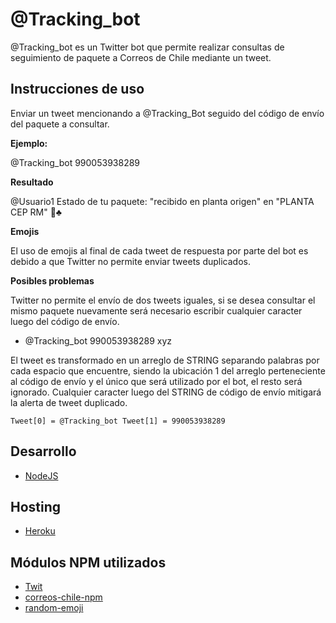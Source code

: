 # @Tracking_bot

@Tracking_bot es un Twitter bot que permite realizar consultas de seguimiento de paquete a Correos de Chile mediante un tweet.

## Instrucciones de uso 

Enviar un tweet mencionando a @Tracking_Bot seguido del código de envío del paquete a consultar.

**Ejemplo:**

@Tracking_bot 990053938289

**Resultado**

@Usuario1 Estado de tu paquete: "recibido en planta origen" en "PLANTA CEP RM" 🍍♣️

**Emojis**

El uso de emojis al final de cada tweet de respuesta por parte del bot es debido a que Twitter no permite enviar tweets duplicados.

**Posibles problemas**

Twitter no permite el envío de dos tweets iguales, si se desea consultar el mismo paquete nuevamente será necesario escribir cualquier caracter luego del código de envío.

* @Tracking_bot 990053938289 xyz

El tweet es transformado en un arreglo de STRING separando palabras por cada espacio que encuentre, siendo la ubicación 1 del arreglo perteneciente al código de envío y el único que será utilizado por el bot, el resto será ignorado.
Cualquier caracter luego del STRING de código de envío mitigará la alerta de tweet duplicado. 

`
Tweet[0] = @Tracking_bot
Tweet[1] = 990053938289
`

## Desarrollo

* [NodeJS](https://nodejs.org/en/) 

## Hosting

* [Heroku](https://www.heroku.com/) 

## Módulos NPM utilizados

* [Twit](https://www.npmjs.com/package/twit)
* [correos-chile-npm](https://github.com/josemontesp/correos-chile-npm)
* [random-emoji](https://github.com/lukekarrys/random-emoji)

